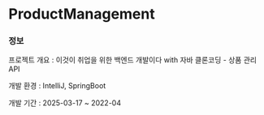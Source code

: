 # ProductManagement
### 정보
프로젝트 개요 : 이것이 취업을 위한 백엔드 개발이다 with 자바 클론코딩 - 상품 관리 API

개발 환경 : IntelliJ, SpringBoot

개발 기간 : 2025-03-17 ~ 2022-04
